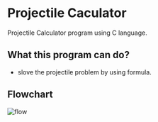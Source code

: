 # Projectile Caculator
Projectile Calculator program using C language.

## What this program can do?
   - slove the projectile problem by using formula.

## Flowchart
![flow](https://user-images.githubusercontent.com/90750871/141297018-ade3dbfa-aade-4477-b741-cd587630d037.png)


